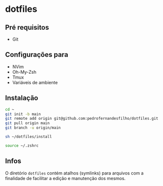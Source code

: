 # dotfiles

## Pré requisitos

- Git

## Configurações para
- NVim
- Oh-My-Zsh
- Tmux
- Variáveis de ambiente

## Instalação
```bash
cd ~
git init -b main
git remote add origin git@github.com:pedrofernandesfilho/dotfiles.git
git pull origin main
git branch -u origin/main
```

```bash
sh ~/dotfiles/install
```

```bash
source ~/.zshrc
```

## Infos

O diretório `dotfiles` contém atalhos (symlinks) para arquivos com a finalidade de facilitar a edição e manutenção dos mesmos.
